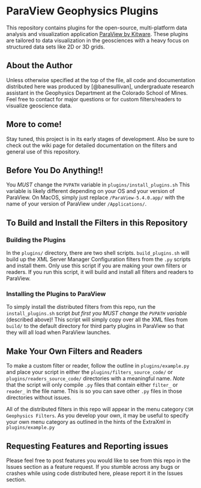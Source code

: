 # ParaView Geophysics Plugins
This repository contains plugins for the open-source, multi-platform data analysis and visualization application [ParaView by Kitware](https://www.paraview.org). These plugins are tailored to data visualization in the geosciences with a heavy focus on structured data sets like 2D or 3D grids.

## About the Author
Unless otherwise specified at the top of the file, all code and documentation distributed here was produced by [@banesullivan], undergraduate research assistant in the Geophysics Department at the Colorado School of Mines. Feel free to contact for major questions or for custom filters/readers to visualize geoscience data.

## More to come!

Stay tuned, this project is in its early stages of development. Also be sure to check out the wiki page for detailed documentation on the filters and general use of this repository.


## Before You Do Anything!!

You *MUST* change the `PVPATH` variable in `plugins/install_plugins.sh` This variable is likely different depending on your OS and your version of ParaView. On MacOS, simply just replace `/ParaView-5.4.0.app/` with the name of your version of ParaView under `/Applications/`.


## To Build and Install the Filters in this Repository

### Building the Plugins

In the `plugins/` directory, there are two shell scripts. `build_plugins.sh` will build up the XML Server Manager Configuration filters from the `.py` scripts and install them. Only use this script if you are making your own filters or readers. If you run this script, it will build and install all filters and readers to ParaView.

### Installing the Plugins to ParaView

To simply install the distributed filters from this repo, run the `install_plugins.sh` script *but first you MUST change the `PVPATH` variable* (described above)! This script will simply copy over all the XML files from `build/` to the default directory for third party plugins in ParaView so that they will all load when ParaView launches.


## Make Your Own Filters and Readers

To make a custom filter or reader, follow the outline in `plugins/example.py` and place your script in either the `plugins/filters_source_code/` or `plugins/readers_source_code/` directories with a meaningful name. *Note* that the script will only compile `.py` files that contain either `filter_` or `reader_` in the file name. This is so you can save other `.py` files in those directories without issues.

All of the distributed filters in this repo will appear in the menu category `CSM Geophysics Filters`. As you develop your own, it may be useful to specify your own menu category as outlined in the hints of the ExtraXml in `plugins/example.py`

## Requesting Features and Reporting issues
Please feel free to post features you would like to see from this repo in the Issues section as a feature request. If you stumble across any bugs or crashes while using code distributed here, please report it in the Issues section.
